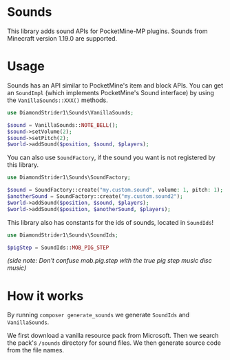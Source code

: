# Sounds

This library adds sound APIs for PocketMine-MP plugins. Sounds from Minecraft version 1.19.0 are supported.

# Usage

Sounds has an API similar to PocketMine's item and block APIs. You can get an `SoundImpl` (which implements PocketMine's Sound interface) by using the `VanillaSounds::XXX()` methods.

```php
use DiamondStrider1\Sounds\VanillaSounds;

$sound = VanillaSounds::NOTE_BELL();
$sound->setVolume(2);
$sound->setPitch(2);
$world->addSound($position, $sound, $players);
```

You can also use `SoundFactory`, if the sound you want is not registered by this library.

```php
use DiamondStrider1\Sounds\SoundFactory;

$sound = SoundFactory::create("my.custom.sound", volume: 1, pitch: 1);
$anotherSound = SoundFactory::create("my.custom.sound2");
$world->addSound($position, $sound, $players);
$world->addSound($position, $anotherSound, $players);
```

This library also has constants for the ids of sounds, located in `SoundIds`!

```php
use DiamondStrider1\Sounds\SoundIds;

$pigStep = SoundIds::MOB_PIG_STEP
```

*(side note: Don't confuse mob.pig.step with the true pig step music disc music)*

# How it works

By running `composer generate_sounds` we generate `SoundIds` and `VanillaSounds`.

We first download a vanilla resource pack from Microsoft. Then we search the pack's
`/sounds` directory for sound files. We then generate source code from the file names.
